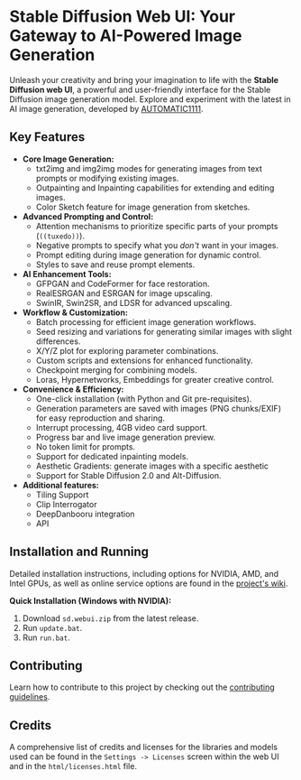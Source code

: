 # Stable Diffusion Web UI: Your Gateway to AI-Powered Image Generation

Unleash your creativity and bring your imagination to life with the **Stable Diffusion web UI**, a powerful and user-friendly interface for the Stable Diffusion image generation model.  Explore and experiment with the latest in AI image generation, developed by [AUTOMATIC1111](https://github.com/AUTOMATIC1111/stable-diffusion-webui).

## Key Features

*   **Core Image Generation:**
    *   txt2img and img2img modes for generating images from text prompts or modifying existing images.
    *   Outpainting and Inpainting capabilities for extending and editing images.
    *   Color Sketch feature for image generation from sketches.
*   **Advanced Prompting and Control:**
    *   Attention mechanisms to prioritize specific parts of your prompts (`((tuxedo))`).
    *   Negative prompts to specify what you *don't* want in your images.
    *   Prompt editing during image generation for dynamic control.
    *   Styles to save and reuse prompt elements.
*   **AI Enhancement Tools:**
    *   GFPGAN and CodeFormer for face restoration.
    *   RealESRGAN and ESRGAN for image upscaling.
    *   SwinIR, Swin2SR, and LDSR for advanced upscaling.
*   **Workflow & Customization:**
    *   Batch processing for efficient image generation workflows.
    *   Seed resizing and variations for generating similar images with slight differences.
    *   X/Y/Z plot for exploring parameter combinations.
    *   Custom scripts and extensions for enhanced functionality.
    *   Checkpoint merging for combining models.
    *   Loras, Hypernetworks, Embeddings for greater creative control.
*   **Convenience & Efficiency:**
    *   One-click installation (with Python and Git pre-requisites).
    *   Generation parameters are saved with images (PNG chunks/EXIF) for easy reproduction and sharing.
    *   Interrupt processing, 4GB video card support.
    *   Progress bar and live image generation preview.
    *   No token limit for prompts.
    *   Support for dedicated inpainting models.
    *   Aesthetic Gradients: generate images with a specific aesthetic
    *   Support for Stable Diffusion 2.0 and Alt-Diffusion.
*   **Additional features:**
    *   Tiling Support
    *   Clip Interrogator
    *   DeepDanbooru integration
    *   API

## Installation and Running

Detailed installation instructions, including options for NVIDIA, AMD, and Intel GPUs, as well as online service options are found in the [project's wiki](https://github.com/AUTOMATIC1111/stable-diffusion-webui/wiki).

**Quick Installation (Windows with NVIDIA):**

1.  Download `sd.webui.zip` from the latest release.
2.  Run `update.bat`.
3.  Run `run.bat`.

## Contributing

Learn how to contribute to this project by checking out the [contributing guidelines](https://github.com/AUTOMATIC1111/stable-diffusion-webui/wiki/Contributing).

## Credits

A comprehensive list of credits and licenses for the libraries and models used can be found in the `Settings -> Licenses` screen within the web UI and in the `html/licenses.html` file.